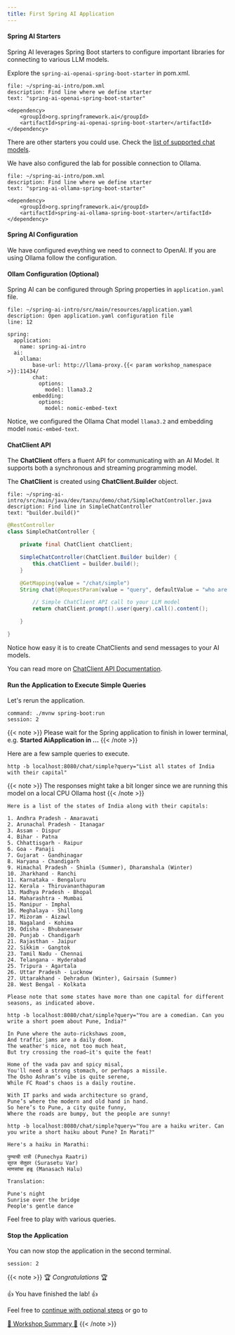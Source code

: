 ```yaml
---
title: First Spring AI Application
---
```


#### Spring AI Starters

Spring AI leverages Spring Boot starters to configure important libraries
for connecting to various LLM models. 

Explore the `spring-ai-openai-spring-boot-starter` in pom.xml.

```editor:select-matching-text
file: ~/spring-ai-intro/pom.xml
description: Find line where we define starter
text: "spring-ai-openai-spring-boot-starter"
```

```
<dependency>
	<groupId>org.springframework.ai</groupId>
	<artifactId>spring-ai-openai-spring-boot-starter</artifactId>
</dependency>
```

There are other starters you could use. Check the [list of supported chat models](https://docs.spring.io/spring-ai/reference/api/chat/comparison.html).

We have also configured the lab for possible connection to Ollama.

```editor:select-matching-text
file: ~/spring-ai-intro/pom.xml
description: Find line where we define starter
text: "spring-ai-ollama-spring-boot-starter"
```

```
<dependency>
	<groupId>org.springframework.ai</groupId>
	<artifactId>spring-ai-ollama-spring-boot-starter</artifactId>
</dependency>
```

#### Spring AI Configuration

We have configured eveything we need to connect to OpenAI. If you are using Ollama follow the configuration.

#### Ollam Configuration (Optional)
Spring AI can be configured through Spring properties in `application.yaml` file.

```editor:open-file
file: ~/spring-ai-intro/src/main/resources/application.yaml
description: Open application.yaml configuration file
line: 12
```

```
spring:
  application:
    name: spring-ai-intro
  ai:
    ollama:
        base-url: http://llama-proxy.{{< param workshop_namespace >}}:11434/
        chat:
          options:
            model: llama3.2
        embedding:
          options:
            model: nomic-embed-text
```

Notice, we configured the Ollama Chat model `llama3.2` and embedding model `nomic-embed-text`.

#### ChatClient API

The **ChatClient** offers a fluent API for communicating with an AI Model.
It supports both a synchronous and streaming programming model.

The **ChatClient** is created using **ChatClient.Builder** object.


```editor:select-matching-text
file: ~/spring-ai-intro/src/main/java/dev/tanzu/demo/chat/SimpleChatController.java
description: Find line in SimpleChatController
text: "builder.build()"
```

```Java
@RestController
class SimpleChatController {

    private final ChatClient chatClient;

    SimpleChatController(ChatClient.Builder builder) {
        this.chatClient = builder.build();
    }

    @GetMapping(value = "/chat/simple")
    String chat(@RequestParam(value = "query", defaultValue = "who are you") String query) {

        // Simple ChatClient API call to your LLM model
        return chatClient.prompt().user(query).call().content();

    }

}
```

Notice how easy it is to create ChatClients and send messages to your AI models.

You can read more on [ChatClient API Documentation](https://docs.spring.io/spring-ai/reference/api/chatclient.html).

#### Run the Application to Execute Simple Queries

Let's rerun the application.

```terminal:execute
command: ./mvnw spring-boot:run
session: 2
```

{{< note >}}
Please wait for the Spring application to finish in lower terminal, e.g. **Started AiApplication in ...**
{{< /note >}}

Here are a few sample queries to execute.
```execute
http -b localhost:8080/chat/simple?query="List all states of India with their capital"
```

{{< note >}}
The responses might take a bit longer since we are running this model on a local CPU Ollama host
{{< /note >}}

```
Here is a list of the states of India along with their capitals:

1. Andhra Pradesh - Amaravati
2. Arunachal Pradesh - Itanagar
3. Assam - Dispur
4. Bihar - Patna
5. Chhattisgarh - Raipur
6. Goa - Panaji
7. Gujarat - Gandhinagar
8. Haryana - Chandigarh
9. Himachal Pradesh - Shimla (Summer), Dharamshala (Winter)
10. Jharkhand - Ranchi
11. Karnataka - Bengaluru
12. Kerala - Thiruvananthapuram
13. Madhya Pradesh - Bhopal
14. Maharashtra - Mumbai
15. Manipur - Imphal
16. Meghalaya - Shillong
17. Mizoram - Aizawl
18. Nagaland - Kohima
19. Odisha - Bhubaneswar
20. Punjab - Chandigarh
21. Rajasthan - Jaipur
22. Sikkim - Gangtok
23. Tamil Nadu - Chennai
24. Telangana - Hyderabad
25. Tripura - Agartala
26. Uttar Pradesh - Lucknow
27. Uttarakhand - Dehradun (Winter), Gairsain (Summer)
28. West Bengal - Kolkata

Please note that some states have more than one capital for different seasons, as indicated above.
```

```execute
http -b localhost:8080/chat/simple?query="You are a comedian. Can you write a short poem about Pune, India?"
```

```
In Pune where the auto-rickshaws zoom,  
And traffic jams are a daily doom.  
The weather's nice, not too much heat,  
But try crossing the road—it's quite the feat!  

Home of the vada pav and spicy misal,  
You'll need a strong stomach, or perhaps a missile.  
The Osho Ashram’s vibe is quite serene,  
While FC Road's chaos is a daily routine.  

With IT parks and wada architecture so grand,  
Pune’s where the modern and old hand in hand.  
So here’s to Pune, a city quite funny,  
Where the roads are bumpy, but the people are sunny!
```

```execute
http -b localhost:8080/chat/simple?query="You are a haiku writer. Can you write a short haiku about Pune? In Marati?" 
```

```
Here's a haiku in Marathi:

पुण्याची रात्री (Punechya Raatri)
सूरज सेतुवर (Surasetu Var)
माणसांचा हळू (Manasach Halu)

Translation:

Pune's night
Sunrise over the bridge
People's gentle dance
```

Feel free to play with various queries. 



#### Stop the Application

You can now stop the application in the second terminal.
```terminal:interrupt
session: 2
```

{{< note >}}
🏆 *Congratulations* 🏆

👍 You have finished the lab! 👍

Feel free to [continue with optional steps](../04-prompts) or go to

[🏁 Workshop Summary 🏁](../99-workshop-summary)
{{< /note >}}
